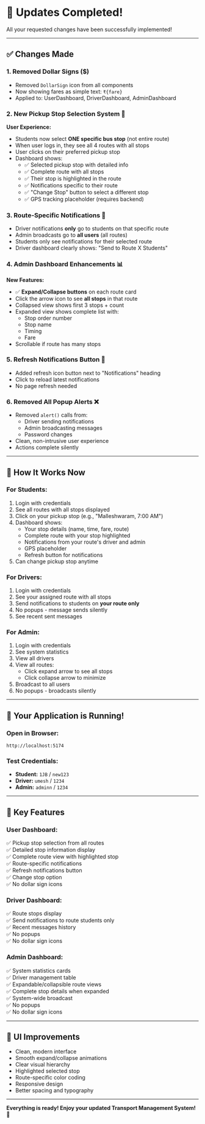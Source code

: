 # 🎉 Updates Completed!

All your requested changes have been successfully implemented!

---

## ✅ Changes Made

### 1. **Removed Dollar Signs ($)**
   - Removed `DollarSign` icon from all components
   - Now showing fares as simple text: `₹{fare}`
   - Applied to: UserDashboard, DriverDashboard, AdminDashboard

### 2. **New Pickup Stop Selection System** 🚏
   **User Experience:**
   - Students now select **ONE specific bus stop** (not entire route)
   - When user logs in, they see all 4 routes with all stops
   - User clicks on their preferred pickup stop
   - Dashboard shows:
     - ✅ Selected pickup stop with detailed info
     - ✅ Complete route with all stops
     - ✅ Their stop is highlighted in the route
     - ✅ Notifications specific to their route
     - ✅ "Change Stop" button to select a different stop
     - ✅ GPS tracking placeholder (requires backend)

### 3. **Route-Specific Notifications** 📢
   - Driver notifications **only** go to students on that specific route
   - Admin broadcasts go to **all users** (all routes)
   - Students only see notifications for their selected route
   - Driver dashboard clearly shows: "Send to Route X Students"

### 4. **Admin Dashboard Enhancements** 📊
   **New Features:**
   - ✅ **Expand/Collapse buttons** on each route card
   - Click the arrow icon to see **all stops** in that route
   - Collapsed view shows first 3 stops + count
   - Expanded view shows complete list with:
     - Stop order number
     - Stop name
     - Timing
     - Fare
   - Scrollable if route has many stops

### 5. **Refresh Notifications Button** 🔄
   - Added refresh icon button next to "Notifications" heading
   - Click to reload latest notifications
   - No page refresh needed

### 6. **Removed All Popup Alerts** ❌
   - Removed `alert()` calls from:
     - Driver sending notifications
     - Admin broadcasting messages
     - Password changes
   - Clean, non-intrusive user experience
   - Actions complete silently

---

## 🎯 How It Works Now

### **For Students:**
1. Login with credentials
2. See all routes with all stops displayed
3. Click on your pickup stop (e.g., "Malleshwaram, 7:00 AM")
4. Dashboard shows:
   - Your stop details (name, time, fare, route)
   - Complete route with your stop highlighted
   - Notifications from your route's driver and admin
   - GPS placeholder
   - Refresh button for notifications
5. Can change pickup stop anytime

### **For Drivers:**
1. Login with credentials
2. See your assigned route with all stops
3. Send notifications to students on **your route only**
4. No popups - message sends silently
5. See recent sent messages

### **For Admin:**
1. Login with credentials
2. See system statistics
3. View all drivers
4. View all routes:
   - Click expand arrow to see all stops
   - Click collapse arrow to minimize
5. Broadcast to all users
6. No popups - broadcasts silently

---

## 🚀 Your Application is Running!

### **Open in Browser:**
```
http://localhost:5174
```

### **Test Credentials:**
- **Student:** `1JB` / `new123`
- **Driver:** `umesh` / `1234`
- **Admin:** `adminn` / `1234`

---

## 📸 Key Features

### User Dashboard:
✅ Pickup stop selection from all routes  
✅ Detailed stop information display  
✅ Complete route view with highlighted stop  
✅ Route-specific notifications  
✅ Refresh notifications button  
✅ Change stop option  
✅ No dollar sign icons  

### Driver Dashboard:
✅ Route stops display  
✅ Send notifications to route students only  
✅ Recent messages history  
✅ No popups  
✅ No dollar sign icons  

### Admin Dashboard:
✅ System statistics cards  
✅ Driver management table  
✅ Expandable/collapsible route views  
✅ Complete stop details when expanded  
✅ System-wide broadcast  
✅ No popups  
✅ No dollar sign icons  

---

## 🎨 UI Improvements

- Clean, modern interface
- Smooth expand/collapse animations
- Clear visual hierarchy
- Highlighted selected stop
- Route-specific color coding
- Responsive design
- Better spacing and typography

---

**Everything is ready! Enjoy your updated Transport Management System!** 🚀

